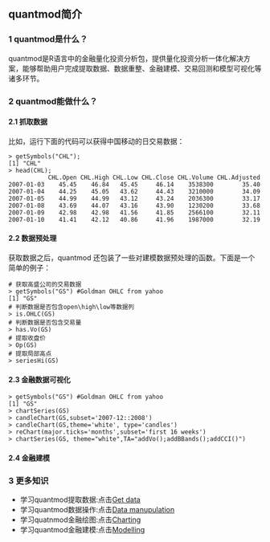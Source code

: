 ## quantmod简介

### 1 quantmod是什么？


quantmod是R语言中的金融量化投资分析包，提供量化投资分析一体化解决方案，能够帮助用户完成提取数据、数据重整、金融建模、交易回测和模型可视化等诸多环节。


### 2 quantmod能做什么？

#### 2.1  抓取数据

比如，运行下面的代码可以获得中国移动的日交易数据：

``` {r}
> getSymbols("CHL");
[1] "CHL"
> head(CHL);
           CHL.Open CHL.High CHL.Low CHL.Close CHL.Volume CHL.Adjusted
2007-01-03    45.45    46.84   45.45     46.14    3538300        35.40
2007-01-04    44.25    45.05   43.62     44.43    3210000        34.09
2007-01-05    44.99    44.99   43.12     43.24    2036300        33.17
2007-01-08    43.69    44.07   43.16     43.90    1230200        33.68
2007-01-09    42.98    42.98   41.56     41.85    2566100        32.11
2007-01-10    41.41    42.12   40.86     41.96    1987000        32.19

```

#### 2.2 数据预处理

获取数据之后，quantmod 还包装了一些对建模数据预处理的函数。下面是一个简单的例子：

``` {r}
# 获取高盛公司的交易数据
> getSymbols("GS") #Goldman OHLC from yahoo
[1] "GS"
# 判断数据是否包含open\high\low等数据列
> is.OHLC(GS) 
# 判断数据是否包含交易量
> has.Vo(GS)
# 提取收盘价
> Op(GS) 
# 提取局部高点
> seriesHi(GS) 
```

#### 2.3 金融数据可视化

```{r}
> getSymbols("GS") #Goldman OHLC from yahoo
[1] "GS"
> chartSeries(GS) 
> candleChart(GS,subset='2007-12::2008')
> candleChart(GS,theme='white', type='candles')
> reChart(major.ticks='months',subset='first 16 weeks') 
> chartSeries(GS, theme="white",TA="addVo();addBBands();addCCI()") 
```

#### 2.4 金融建模

### 3 更多知识

* 学习quantmod提取数据:点击[Get data](https://github.com/dengyishuo/Notes/blob/master/quantmod/Get_data.md)
* 学习quantmod数据操作:点击[Data manupulation](https://github.com/dengyishuo/Notes/blob/master/quantmod/Data_manupulation.md)
* 学习quatnmod金融绘图:点击[Charting](https://github.com/dengyishuo/Notes/blob/master/quantmod/Charting.md)
* 学习quantmod金融建模:点击[Modelling](https://github.com/dengyishuo/Notes/blob/master/quantmod/Modelling.md)
